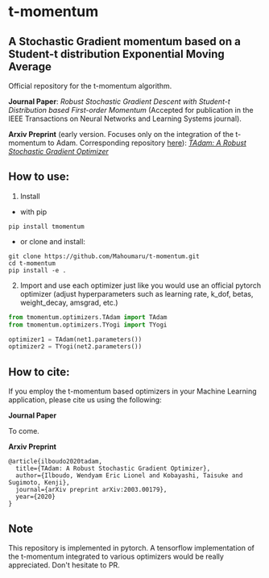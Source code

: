 # t-momentum
## A Stochastic Gradient momentum based on a Student-t distribution Exponential Moving Average

 Official repository for the t-momentum algorithm.

**Journal Paper**: *Robust Stochastic Gradient Descent with Student-t Distribution based First-order Momentum* (Accepted for publication in the IEEE Transactions on Neural Networks and Learning Systems journal).

**Arxiv Preprint** (early version. Focuses only on the integration of the t-momentum to Adam. Corresponding repository [here](https://github.com/Mahoumaru/TAdam)): [*TAdam: A Robust Stochastic Gradient Optimizer*](http://arxiv.org/abs/2003.00179)
 
## How to use:

1. Install
- with pip
```
pip install tmomentum
```
- or clone and install:
```
git clone https://github.com/Mahoumaru/t-momentum.git
cd t-momentum
pip install -e .
```

2. Import and use each optimizer just like you would use an official pytorch optimizer (adjust hyperparameters such as learning rate, k_dof, betas, weight_decay, amsgrad, etc.)
```python
from tmomentum.optimizers.TAdam import TAdam
from tmomentum.optimizers.TYogi import TYogi

optimizer1 = TAdam(net1.parameters())
optimizer2 = TYogi(net2.parameters())
```

## How to cite:
 If you employ the t-momentum based optimizers in your Machine Learning application, please cite us using the following:

**Journal Paper**

To come.

**Arxiv Preprint**
```
@article{ilboudo2020tadam,
  title={TAdam: A Robust Stochastic Gradient Optimizer},
  author={Ilboudo, Wendyam Eric Lionel and Kobayashi, Taisuke and Sugimoto, Kenji},
  journal={arXiv preprint arXiv:2003.00179},
  year={2020}
}
```

## Note
 This repository is implemented in pytorch.
 A tensorflow implementation of the t-momentum integrated to various optimizers would be really appreciated. Don't hesitate to PR.
